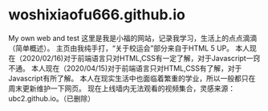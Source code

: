 # woshixiaofu666.github.io
My own web and test
这里是我是小福的网站，记录我学习，生活上的点点滴滴（简单概述）。
主页由我纯手打，“关于校运会”部分来自于HTML 5 UP。
本人现在（2020/02/16)对于前端语言只对HTML,CSS有一定了解，对于Javascript一窍不通。
本人现在（2020/04/15)对于前端语言只对HTML,CSS有了解，对于Javascript有所了解。
本人在现实生活中也面临着繁重的学业，所以一般都只在周末更新维护一下网页。
现在上线墙内无法观看的视频集合，灵感来源：ubc2.github.io。（已删除）
